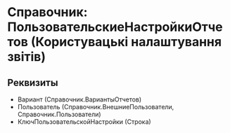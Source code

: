 ﻿# Справочник: ПользовательскиеНастройкиОтчетов (Користувацькі налаштування звітів)

## Реквизиты

- Вариант (Справочник.ВариантыОтчетов)
- Пользователь (Справочник.ВнешниеПользователи, Справочник.Пользователи)
- КлючПользовательскойНастройки (Строка)

